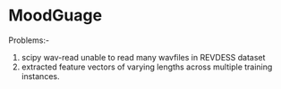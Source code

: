 # MoodGuage

Problems:-
1. scipy wav-read unable to read many wavfiles in REVDESS dataset
2. extracted feature vectors of varying lengths across multiple training instances.